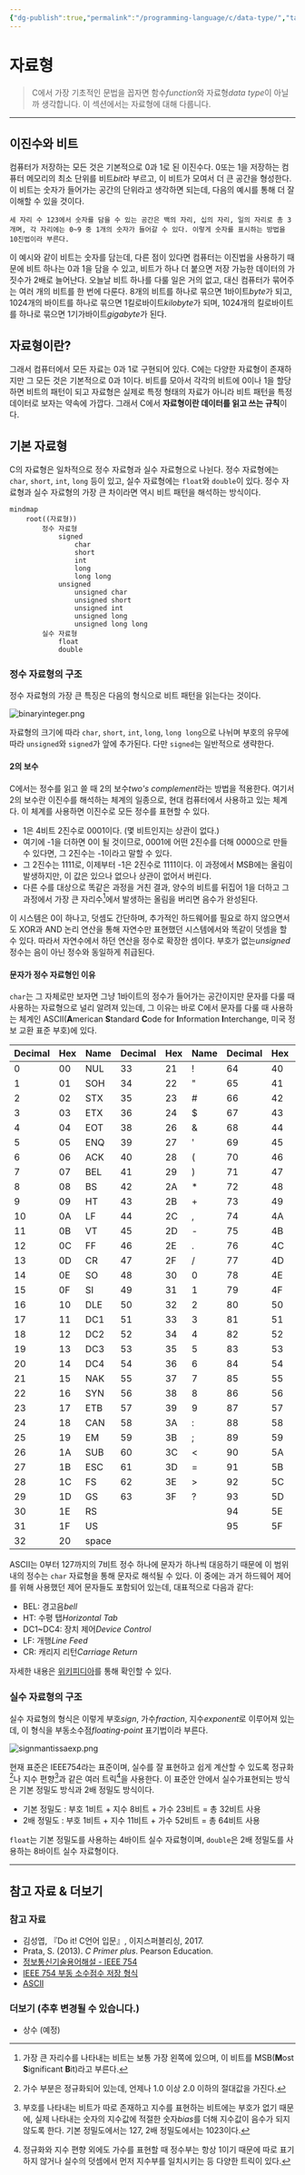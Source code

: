 ```yaml
---
{"dg-publish":true,"permalink":"/programming-language/c/data-type/","tags":["C","프로그래밍언어","기초"],"created":"2024-05-03T09:44:29.138+09:00","updated":"2024-07-10T16:46:55.617+09:00"}
---
```



# 자료형

> C에서 가장 기초적인 문법을 꼽자면 함수*function*와 자료형*data type*이 아닐까 생각합니다. 이 섹션에서는 자료형에 대해 다룹니다.

---

## 이진수와 비트

컴퓨터가 저장하는 모든 것은 기본적으로 0과 1로 된 이진수다. 0또는 1을 저장하는 컴퓨터 메모리의 최소 단위를 비트*bit*라 부르고, 이 비트가 모여서 더 큰 공간을 형성한다. 이 비트는 숫자가 들어가는 공간의 단위라고 생각하면 되는데, 다음의 예시를 통해 더 잘 이해할 수 있을 것이다.

    세 자리 수 123에서 숫자를 담을 수 있는 공간은 백의 자리, 십의 자리, 일의 자리로 총 3개며, 각 자리에는 0~9 중 1개의 숫자가 들어갈 수 있다. 이렇게 숫자를 표시하는 방법을 10진법이라 부른다.

이 예시와 같이 비트는 숫자를 담는데, 다른 점이 있다면 컴퓨터는 이진법을 사용하기 때문에 비트 하나는 0과 1을 담을 수 있고, 비트가 하나 더 붙으면 저장 가능한 데이터의 가짓수가 2배로 늘어난다. 오늘날 비트 하나를 다룰 일은 거의 없고, 대신 컴퓨터가 묶어주는 여러 개의 비트를 한 번에 다룬다. 8개의 비트를 하나로 묶으면 1바이트*byte*가 되고, 1024개의 바이트를 하나로 묶으면 1킬로바이트*kilobyte*가 되며, 1024개의 킬로바이트를 하나로 묶으면 1기가바이트*gigabyte*가 된다.

## 자료형이란?

그래서 컴퓨터에서 모든 자료는 0과 1로 구현되어 있다. C에는 다양한 자료형이 존재하지만 그 모든 것은 기본적으로 0과 1이다. 비트를 모아서 각각의 비트에 0이나 1을 할당하면 비트의 패턴이 되고 자료형은 실제로 특정 형태의 자료가 아니라 비트 패턴을 특정 데이터로 보자는 약속에 가깝다. 그래서 C에서 **자료형이란 데이터를 읽고 쓰는 규칙**이다.

## 기본 자료형

C의 자료형은 일차적으로 정수 자료형과 실수 자료형으로 나뉜다. 정수 자료형에는 `char`, `short`, `int`, `long` 등이 있고, 실수 자료형에는 `float`와 `double`이 있다. 정수 자료형과 실수 자료형의 가장 큰 차이라면 역시 비트 패턴을 해석하는 방식이다.

```mermaid
mindmap
    root((자료형))
        정수 자료형
            signed
                char
                short
                int
                long
                long long
            unsigned
                unsigned char
                unsigned short
                unsigned int
                unsigned long
                unsigned long long
        실수 자료형
            float
            double
```

### 정수 자료형의 구조

정수 자료형의 가장 큰 특징은 다음의 형식으로 비트 패턴을 읽는다는 것이다.

![binaryinteger.png](/img/user/ProgrammingLanguage/C/binaryinteger.png)

자료형의 크기에 따라 `char`,  `short`, `int`, `long`, `long long`으로 나뉘며 부호의 유무에 따라 `unsigned`와 `signed`가 앞에 추가된다. 다만 `signed`는 일반적으로 생략한다.

#### 2의 보수

C에서는 정수를 읽고 쓸 때 2의 보수*two's complement*라는 방법을 적용한다. 여기서 2의 보수란 이진수를 해석하는 체계의 일종으로, 현대 컴퓨터에서 사용하고 있는 체계다. 이 체계를 사용하면 이진수로 모든 정수를 표현할 수 있다.

- 1은 4비트 2진수로 0001이다. (몇 비트인지는 상관이 없다.)
- 여기에 -1을 더하면 0이 될 것이므로, 0001에 어떤 2진수를 더해 0000으로 만들 수 있다면, 그 2진수는 -1이라고 말할 수 있다.
- 그 2진수는 1111로, 이제부터 -1은 2진수로 1111이다. 이 과정에서 MSB에는 올림이 발생하지만, 이 값은 있으나 없으나 상관이 없어서 버린다.
- 다른 수를 대상으로 똑같은 과정을 거친 결과, 양수의 비트를 뒤집어 1을 더하고 그 과정에서 가장 큰 자리수[^1]에서 발생하는 올림을 버리면 음수가 완성된다.

이 시스템은 0이 하나고, 덧셈도 간단하며, 추가적인 하드웨어를 필요로 하지 않으면서도 XOR과 AND 논리 연산을 통해 자연수만 표현했던 시스템에서와 똑같이 덧셈을 할 수 있다. 따라서 자연수에서 하던 연산을 정수로 확장한 셈이다. 부호가 없는*unsigned* 정수는 음이 아닌 정수와 동일하게 취급된다.

[^1]: 가장 큰 자리수를 나타내는 비트는 보통 가장 왼쪽에 있으며, 이 비트를 MSB(**M**ost **S**ignificant **B**it)라고 부른다.

#### 문자가 정수 자료형인 이유

`char`는 그 자체로만 보자면 그냥 1바이트의 정수가 들어가는 공간이지만 문자를 다룰 때 사용하는 자료형으로 널리 알려져 있는데, 그 이유는 바로 C에서 문자를 다룰 때 사용하는 체계인 ASCII(**A**merican **S**tandard **C**ode for **I**nformation **I**nterchange, 미국 정보 교환 표준 부호)에 있다.

| Decimal | Hex | Name | Decimal | Hex | Name | Decimal | Hex | Name | Decimal | Hex | Name |
|---|---|---|---|---|---|---|---|---|---|---|---|
|0|00|NUL|33|21|!|64|40|@|96|60|`|
|1|01|SOH|34|22|"|65|41|A|97|61|a|
|2|02|STX|35|23|#|66|42|B|98|62|b|
|3|03|ETX|36|24|$|67|43|C|99|63|c|
|4|04|EOT|38|26|&|68|44|D|100|64|d|
|5|05|ENQ|39|27|'|69|45|E|101|65|e|
|6|06|ACK|40|28|(|70|46|F|102|66|f|
|7|07|BEL|41|29|)|71|47|G|103|67|g|
|8|08|BS|42|2A|*|72|48|H|104|68|h|
|9|09|HT|43|2B|+|73|49|I|105|69|i|
|10|0A|LF|44|2C|,|74|4A|J|106|6A|j|
|11|0B|VT|45|2D|-|75|4B|K|107|6B|k|
|12|0C|FF|46|2E|.|76|4C|L|108|6C|l|
|13|0D|CR|47|2F|/|77|4D|M|109|6D|m|
|14|0E|SO|48|30|0|78|4E|N|110|6E|n|
|15|0F|SI|49|31|1|79|4F|O|111|6F|o|
|16|10|DLE|50|32|2|80|50|P|112|70|p|
|17|11|DC1|51|33|3|81|51|Q|113|71|q|
|18|12|DC2|52|34|4|82|52|R|114|72|r|
|19|13|DC3|53|35|5|83|53|S|115|73|s|
|20|14|DC4|54|36|6|84|54|T|116|74|t|
|21|15|NAK|55|37|7|85|55|U|117|75|u|
|22|16|SYN|56|38|8|86|56|V|118|76|v|
|23|17|ETB|57|39|9|87|57|W|119|77|w|
|24|18|CAN|58|3A|:|88|58|X|120|78|x|
|25|19|EM|59|3B|;|89|59|Y|121|79|y|
|26|1A|SUB|60|3C|<|90|5A|Z|122|7A|z|
|27|1B|ESC|61|3D|=|91|5B|[|123|7B|{|
|28|1C|FS|62|3E|>|92|5C|\\|124|7C|\||
|29|1D|GS|63|3F|?|93|5D|]|125|7D|}|
|30|1E|RS|  |  | |94|5E|^|126|7E|~|
|31|1F|US|  |  | |95|5F|_|127|7F|DEL|
|32|20|space|

ASCII는 0부터 127까지의 7비트 정수 하나에 문자가 하나씩 대응하기 때문에 이 범위 내의 정수는 `char` 자료형을 통해 문자로 해석될 수 있다. 이 중에는 과거 하드웨어 제어를 위해 사용했던 제어 문자들도 포함되어 있는데, 대표적으로 다음과 같다:

+ BEL: 경고음*bell*
+ HT: 수평 탭*Horizontal Tab*
+ DC1~DC4: 장치 제어*Device Control*
+ LF: 개행*Line Feed*
+ CR: 캐리지 리턴*Carriage Return*

자세한 내용은 [위키피디아](https://ko.wikipedia.org/wiki/ASCII)를 통해 확인할 수 있다.

### 실수 자료형의 구조

실수 자료형의 형식은 이렇게 부호*sign*, 가수*fraction*, 지수*exponent*로 이루어져 있는데, 이 형식을 부동소수점*floating-point* 표기법이라 부른다.

![signmantissaexp.png](/img/user/ProgrammingLanguage/C/signmantissaexp.png)

현재 표준은 IEEE754라는 표준이며, 실수를 잘 표현하고 쉽게 계산할 수 있도록 정규화[^2]나 지수 편향[^3]과 같은 여러 트릭[^4]을 사용한다. 이 표준안 안에서 실수가표현되는 방식은 기본 정밀도 방식과 2배 정밀도 방식이다.

- 기본 정밀도 : 부호 1비트 + 지수 8비트 + 가수 23비트 = 총 32비트 사용
- 2배 정밀도 : 부호 1비트 + 지수 11비트 + 가수 52비트 = 총 64비트 사용

`float`는 기본 정밀도를 사용하는 4바이트 실수 자료형이며, `double`은 2배 정밀도를 사용하는 8바이트 실수 자료형이다.


[^2]: 가수 부분은 정규화되어 있는데, 언제나 1.0 이상 2.0 이하의 절대값을 가진다.
[^3]: 부호를 나타내는 비트가 따로 존재하고 지수를 표현하는 비트에는 부호가 없기 때문에, 실제 나타내는 숫자의 지수값에 적절한 숫자*bias*를 더해 지수값이 음수가 되지 않도록 한다. 기본 정밀도에서는 127, 2배 정밀도에서는 1023이다.
[^4]: 정규화와 지수 편향 외에도 가수를 표현할 때 정수부는 항상 1이기 때문에 따로 표기하지 않거나 실수의 덧셈에서 먼저 지수부를 일치시키는 등 다양한 트릭이 있다.

---

## 참고 자료 & 더보기

### 참고 자료

+ 김성엽, 『Do it! C언어 입문』, 이지스퍼블리싱, 2017.
+ Prata, S. (2013). *C Primer plus*. Pearson Education.
+ [정보통신기술용어해설 - IEEE 754](http://www.ktword.co.kr/test/view/view.php?no=4886)
+ [IEEE 754 부동 소수점수 저장 형식](https://dad-rock.tistory.com/246)
+ [ASCII](https://ko.wikipedia.org/wiki/ASCII)

### 더보기 (추후 변경될 수 있습니다.)

+ 상수 (예정)